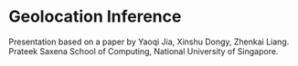 # Geolocation Inference

Presentation based on a paper by Yaoqi Jia, Xinshu Dongy, Zhenkai Liang. Prateek Saxena School of Computing, National University of Singapore.
